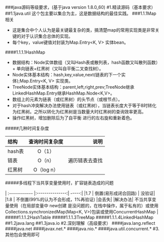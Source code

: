 ###java源码等级要求，(基于java version 1.8.0_60)
#1.精读源码（基本要求）
##1.1java.util
       这个包主要以集合为主，这是数据结构的最佳实践。
###1.1.1Map相关
- 这是集合中个人认为是最关键最复杂的类，搞清楚map的常用实现类是非常关键的对于认识集合总体的实现。
- 每个key，value键值对封装为Map.Entry<K, V> 实体bean。

####1.1.1.1HashMap
- 数据结构：Node实体数组（又叫Hash表或散列表，hash函数又叫散列函数）+ 单向链表+红黑树（又叫自平衡二叉查找树）。
- Node实体基本结构：hash,key,value,next(链表的下一个实体);Map.Entry<K, V> 实现类。
- TreeNode实体基本结构：parent,left,right,prev;TreeNode继承LinkedHashMap.Entry继承HashMap.Node<K,V>。
- 数组上的元素为链表（或红黑树）的头节点（或根节点）。
- 对于hash冲突解决办法使用链表（或红黑树），当链表长度大于等于8时转化为红黑树。之所以转化为红黑树是当数量大时红黑树的查询效率更高。
- 操作红黑树，增加删除后为了自平衡 进行的左右旋和重新着色。

#####几种时间复杂度

|结构|  查询时间复杂度  |说明 |
| :------------ |:---------------:| -----:|
|hash表 |O（1）|       |
|链表 |  O（n）|遍历链表去查找 |
|红黑树 | O（log n）|  |

#####多线程下当共享变量使用时，扩容链表造成的问题

| :------------ |:---------------:| -----:|
|1.7  | 倒置(易形成闭合回路) | 没验证|
|1.8  | 不倒置(99%的认为不会形成，1%再验证) |会丢失|
|解决办法| 不当共享变量使用（在局部变量中 new创建 是没问题的，在栈中操作，属于私有的）或使用Collections.synchronizedMap(Map<K, V>)包装或使用ConcurrentHashMap |
#####1.1.1.2HashTable
#####1.1.1.3TreeMap
#####1.1.1.4LinkedHashMap
##1.2java.lang
##1.3java.io
#2.深刻理解（高级要求）
####java.lang.reflect
####java.net
####javax.net.*
####java.nio.*
####java.util.concurrent.*
#3.其他包会使用即可

